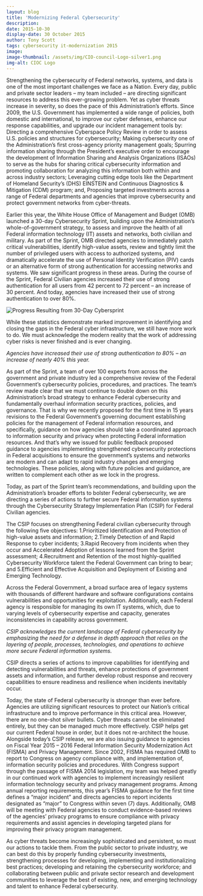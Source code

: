 ```yaml
---
layout: blog
title: 'Modernizing Federal Cybersecurity'
description:
date: 2015-10-30
display-date: 30 October 2015
author: Tony Scott
tags: cybersecurity it-modernization 2015
image:
image-thumbnail: /assets/img/CIO-council-Logo-silver1.png
img-alt: CIOC Logo
---
```

Strengthening the cybersecurity of Federal networks, systems, and data is one of the most important challenges we face as a Nation. Every day, public and private sector leaders – my team included – are directing significant resources to address this ever-growing problem. Yet as cyber threats increase in severity, so does the pace of this Administration’s efforts. Since 2009, the U.S. Government has implemented a wide range of policies, both domestic and international, to improve our cyber defenses, enhance our response capabilities, and upgrade our incident management tools by: Directing a comprehensive Cyberspace Policy Review in order to assess U.S. policies and structures for cybersecurity; Making cybersecurity one of the Administration’s first cross-agency priority management goals; Spurring information sharing through the President’s executive order to encourage the development of Information Sharing and Analysis Organizations (ISAOs) to serve as the hubs for sharing critical cybersecurity information and promoting collaboration for analyzing this information both within and across industry sectors; Leveraging cutting edge tools like the Department of Homeland Security’s (DHS) EINSTEIN and Continuous Diagnostics & Mitigation (CDM) program; and, Proposing targeted investments across a range of Federal departments and agencies that improve cybersecurity and protect government networks from cyber-threats.

Earlier this year, the White House Office of Management and Budget (OMB) launched a 30-day Cybersecurity Sprint, building upon the Administration’s whole-of-government strategy, to assess and improve the health of all Federal information technology (IT) assets and networks, both civilian and military. As part of the Sprint, OMB directed agencies to immediately patch critical vulnerabilities, identify high-value assets, review and tightly limit the number of privileged users with access to authorized systems, and dramatically accelerate the use of Personal Identity Verification (PIV) cards or an alternative form of strong authentication for accessing networks and systems. We saw significant progress in these areas. During the course of the Sprint, Federal Civilian agencies increased their use of strong authentication for all users from 42 percent to 72 percent – an increase of 30 percent. And today, agencies have increased their use of strong authentication to over 80%.

![Progress Resulting from 30-Day Cybersprint]({{site.baseurl}}/assets/img/blog/2015.10.30.modernizing.cybersecurity.png "Chart of Cross Agency Priority Goal Progress with Cybersecurity Sprint Results")

While these statistics demonstrate marked improvement in identifying and closing the gaps in the Federal cyber infrastructure, we still have more work to do. We must acknowledge the modern reality that the work of addressing cyber risks is never finished and is ever changing.

_Agencies have increased their use of strong authentication to 80% – an increase of nearly 40% this year._

As part of the Sprint, a team of over 100 experts from across the government and private industry led a comprehensive review of the Federal Government’s cybersecurity policies, procedures, and practices. The team’s review made clear that we must continue to double down on this Administration’s broad strategy to enhance Federal cybersecurity and fundamentally overhaul information security practices, policies, and governance. That is why we recently proposed for the first time in 15 years revisions to the Federal Government’s governing document establishing policies for the management of Federal information resources, and specifically, guidance on how agencies should take a coordinated approach to information security and privacy when protecting Federal information resources. And that’s why we issued for public feedback proposed guidance to agencies implementing strengthened cybersecurity protections in Federal acquisitions to ensure the government’s systems and networks are modern and can adapt to rapid industry changes and emerging technologies. These policies, along with future policies and guidance, are written to complement each other as we lock in the progress.

Today, as part of the Sprint team’s recommendations, and building upon the Administration’s broader efforts to bolster Federal cybersecurity, we are directing a series of actions to further secure Federal information systems through the Cybersecurity Strategy Implementation Plan (CSIP) for Federal Civilian agencies.

The CSIP focuses on strengthening Federal civilian cybersecurity through the following five objectives: 1.Prioritized Identification and Protection of high-value assets and information; 2.Timely Detection of and Rapid Response to cyber incidents; 3.Rapid Recovery from incidents when they occur and Accelerated Adoption of lessons learned from the Sprint assessment; 4.Recruitment and Retention of the most highly-qualified Cybersecurity Workforce talent the Federal Government can bring to bear; and 5.Efficient and Effective Acquisition and Deployment of Existing and Emerging Technology.

Across the Federal Government, a broad surface area of legacy systems with thousands of different hardware and software configurations contains vulnerabilities and opportunities for exploitation. Additionally, each Federal agency is responsible for managing its own IT systems, which, due to varying levels of cybersecurity expertise and capacity, generates inconsistencies in capability across government.

_CSIP acknowledges the current landscape of Federal cybersecurity by emphasizing the need for a defense in depth approach that relies on the layering of people, processes, technologies, and operations to achieve more secure Federal information systems._

CSIP directs a series of actions to improve capabilities for identifying and detecting vulnerabilities and threats, enhance protections of government assets and information, and further develop robust response and recovery capabilities to ensure readiness and resilience when incidents inevitably occur.

Today, the state of Federal cybersecurity is stronger than ever before. Agencies are utilizing significant resources to protect our Nation’s critical infrastructure and to improve performance in this critical area. However, there are no one-shot silver bullets. Cyber threats cannot be eliminated entirely, but they can be managed much more effectively. CSIP helps get our current Federal house in order, but it does not re-architect the house. Alongside today’s CSIP release, we are also issuing guidance to agencies on Fiscal Year 2015 – 2016 Federal Information Security Modernization Act (FISMA) and Privacy Management. Since 2002, FISMA has required OMB to report to Congress on agency compliance with, and implementation of, information security policies and procedures. With Congress support through the passage of FISMA 2014 legislation, my team was helped greatly in our continued work with agencies to implement increasingly resilient information technology security and privacy management programs. Among annual reporting requirements, this year’s FISMA guidance for the first time defines a “major incident” and directs agencies to report incidents designated as “major” to Congress within seven (7) days. Additionally, OMB will be meeting with Federal agencies to conduct evidence-based reviews of the agencies’ privacy programs to ensure compliance with privacy requirements and assist agencies in developing targeted plans for improving their privacy program management.

As cyber threats become increasingly sophisticated and persistent, so must our actions to tackle them. From the public sector to private industry, we can best do this by properly funding cybersecurity investments, strengthening processes for developing, implementing and institutionalizing best practices; developing and retaining the cybersecurity workforce; and collaborating between public and private sector research and development communities to leverage the best of existing, new, and emerging technology and talent to enhance Federal cybersecurity.
